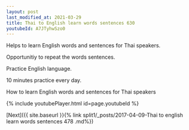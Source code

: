 ```yaml
---
layout: post
last_modified_at: 2021-03-29
title: Thai to English learn words sentences 630 
youtubeId: A7JTyhwSzo0
---
```

 
 
Helps to learn English words and sentences for Thai speakers.

Opportunitiy to repeat the words sentences. 

Practice English language. 
 
10 minutes practice every day. 
 
How to learn English words and sentences for Thai speakers 
 
{% include youtubePlayer.html id=page.youtubeId %}
 
 
[Next]({{ site.baseurl }}{% link  split1/_posts/2017-04-09-Thai to english learn words sentences 478 .md%})
 
